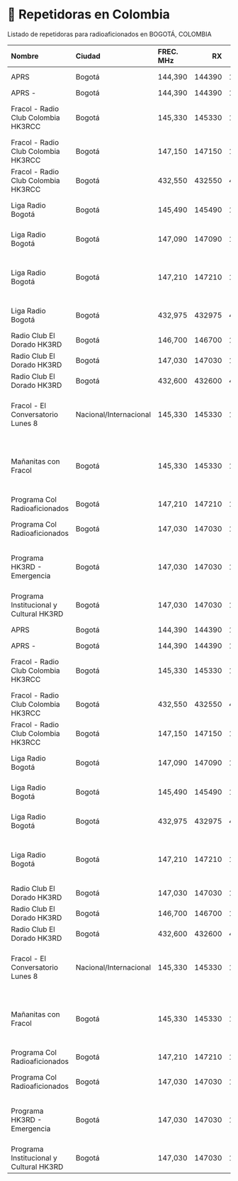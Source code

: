 # 📡 Repetidoras en Colombia

Listado de repetidoras para radioaficionados en BOGOTÁ, COLOMBIA

| Nombre                                  | Ciudad                 | FREC. MHz   |     RX |     TX | Cerro            |   Split | Tono   | Modo    | Horario                                                        |
|:----------------------------------------|:-----------------------|:------------|-------:|-------:|:-----------------|--------:|:-------|:--------|:---------------------------------------------------------------|
| APRS                                    | Bogotá                 | 144,390     | 144390 | 144390 | Granada          |       0 | Sin    | FM      | HKNET APRS LCRA                                                |
| APRS -                                  | Bogotá                 | 144,390     | 144390 | 144390 | Bogotá           |       0 | Sin    | FM      | Local APRS                                                     |
| Fracol - Radio Club Colombia HK3RCC     | Bogotá                 | 145,330     | 145330 | 144730 | Granada          |    -600 | 85,4   | FM      | Red Nacional Echolink Nodo Conferencia Fracol                  |
| Fracol - Radio Club Colombia HK3RCC     | Bogotá                 | 147,150     | 147150 | 147750 | Norte            |     600 | 85,4   | FM/DMR  | Sabana al Norte                                                |
| Fracol - Radio Club Colombia HK3RCC     | Bogotá                 | 432,550     | 432550 | 437550 | Lucero Alto      |       5 | 85,4   | FM      | Cubre la Sabana de Bogotá                                      |
| Liga Radio Bogotá                       | Bogotá                 | 145,490     | 145490 | 144890 | Cruz Verde       |    -600 | 131,8  | FM      | RED NACIONAL LCRA                                              |
| Liga Radio Bogotá                       | Bogotá                 | 147,090     | 147090 | 147690 | Cable            |     600 | 131,8  | FM/C4FM | S/TD - Local Sabana Bogota                                     |
| Liga Radio Bogotá                       | Bogotá                 | 147,210     | 147210 | 147810 | Granada          |     600 | 131,8  | FM      | Cundinamarca al occidente, oriente de Caldas, Norte del Tolima |
| Liga Radio Bogotá                       | Bogotá                 | 432,975     | 432975 | 437975 | El Cable         |       5 | 131,8  | FM      | (próxima frec. 433.275 ) FM/C4FM                               |
| Radio Club El Dorado HK3RD              | Bogotá                 | 146,700     | 146700 | 146100 | Picacho          |    -600 | 77,0   | FM/C4FM | S/TD -                                                         |
| Radio Club El Dorado HK3RD              | Bogotá                 | 147,030     | 147030 | 147630 | Manjuy           |     600 | 77,0   | FM/C4FM | S/TD -                                                         |
| Radio Club El Dorado HK3RD              | Bogotá                 | 432,600     | 432600 | 437600 | Picacho Cund/rca |       5 | 77,0   | FM/C4FM | S/TD -                                                         |
| Fracol - El Conversatorio Lunes 8       | Nacional/Internacional | 145,330     | 145330 | 144730 | Granada          |    -600 | 85,4   | FM      | Conferencia Fracol - Echolink.20:00 a 21:00 RED NACIONAL       |
| Mañanitas con Fracol                    | Bogotá                 | 145,330     | 145330 | 144730 | Granada          |    -600 | 85,4   | FM      | Nodo Conferencia Fracol - Echolink. 6:30 a 8:00 RED NACIONAL   |
| Programa Col Radioaficionados           | Bogotá                 | 147,210     | 147210 | 147810 | Granada          |     600 | 131,8  | FM      | Domingos 08:30                                                 |
| Programa Col Radioaficionados           | Bogotá                 | 147,030     | 147030 | 147630 | Manjuy           |     600 | 77,0   | FM      | Domingos 08:30 Echolink HK3RD-R                                |
| Programa HK3RD - Emergencia             | Bogotá                 | 147,030     | 147030 | 147630 | Manjuy           |     600 | 77,0   | FM      | 16:00 a 15:00 enlace regional y Echolink - Red Emergencia      |
| Programa Institucional y Cultural HK3RD | Bogotá                 | 147,030     | 147030 | 147630 | Manjuy           |     600 | 77,0   | FM      | 18:00 a 19:00 Por Echolink HK3RD-R                             |
| APRS                                    | Bogotá                 | 144,390     | 144390 | 144390 | Granada          |       0 | Sin    | FM      | HKNET APRS LCRA                                                |
| APRS -                                  | Bogotá                 | 144,390     | 144390 | 144390 | Bogotá           |       0 | Sin    | FM      | Local APRS                                                     |
| Fracol - Radio Club Colombia HK3RCC     | Bogotá                 | 145,330     | 145330 | 144730 | Granada          |    -600 | 85,4   | FM      | Red Nacional Echolink Nodo Conferencia Fracol                  |
| Fracol - Radio Club Colombia HK3RCC     | Bogotá                 | 432,550     | 432550 | 437550 | Lucero Alto      |       5 | 85,4   | FM      | Cubre la Sabana de Bogotá                                      |
| Fracol - Radio Club Colombia HK3RCC     | Bogotá                 | 147,150     | 147150 | 147750 | Norte            |     600 | 85,4   | FM/DMR  | Sabana al Norte                                                |
| Liga Radio Bogotá                       | Bogotá                 | 147,090     | 147090 | 147690 | Cable            |     600 | 131,8  | FM/C4FM | S/TD - Local Sabana Bogota                                     |
| Liga Radio Bogotá                       | Bogotá                 | 145,490     | 145490 | 144890 | Cruz Verde       |    -600 | 131,8  | FM      | RED NACIONAL LCRA                                              |
| Liga Radio Bogotá                       | Bogotá                 | 432,975     | 432975 | 437975 | El Cable         |       5 | 131,8  | FM      | (próxima frec. 433.275 ) FM/C4FM                               |
| Liga Radio Bogotá                       | Bogotá                 | 147,210     | 147210 | 147810 | Granada          |     600 | 131,8  | FM      | Cundinamarca al occidente, oriente de Caldas, Norte del Tolima |
| Radio Club El Dorado HK3RD              | Bogotá                 | 147,030     | 147030 | 147630 | Manjuy           |     600 | 77,0   | FM/C4FM | S/TD -                                                         |
| Radio Club El Dorado HK3RD              | Bogotá                 | 146,700     | 146700 | 146100 | Picacho          |    -600 | 77,0   | FM/C4FM | S/TD -                                                         |
| Radio Club El Dorado HK3RD              | Bogotá                 | 432,600     | 432600 | 437600 | Picacho Cund/rca |       5 | 77,0   | FM/C4FM | S/TD -                                                         |
| Fracol - El Conversatorio Lunes 8       | Nacional/Internacional | 145,330     | 145330 | 144730 | Granada          |    -600 | 85,4   | FM      | Conferencia Fracol - Echolink.20:00 a 21:00 RED NACIONAL       |
| Mañanitas con Fracol                    | Bogotá                 | 145,330     | 145330 | 144730 | Granada          |    -600 | 85,4   | FM      | Nodo Conferencia Fracol - Echolink. 6:30 a 8:00 RED NACIONAL   |
| Programa Col Radioaficionados           | Bogotá                 | 147,210     | 147210 | 147810 | Granada          |     600 | 131,8  | FM      | Domingos 08:30                                                 |
| Programa Col Radioaficionados           | Bogotá                 | 147,030     | 147030 | 147630 | Manjuy           |     600 | 77,0   | FM      | Domingos 08:30 Echolink HK3RD-R                                |
| Programa HK3RD - Emergencia             | Bogotá                 | 147,030     | 147030 | 147630 | Manjuy           |     600 | 77,0   | FM      | 16:00 a 15:00 enlace regional y Echolink - Red Emergencia      |
| Programa Institucional y Cultural HK3RD | Bogotá                 | 147,030     | 147030 | 147630 | Manjuy           |     600 | 77,0   | FM      | 18:00 a 19:00 Por Echolink HK3RD-R                             |
